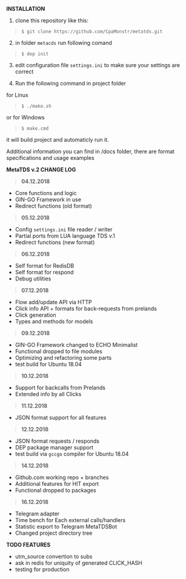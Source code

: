 __INSTALLATION__

1. clone this repository like this:
> `$ git clone https://github.com/CpaMonstr/metatds.git`

2. in folder `metacds` run following comand
> `$ dep init`

3. edit configuration file `settings.ini` to make sure
your settings are correct

4. Run the following command in project folder

for Linux
> `$ ./make.sh` 

or for Windows
> `$ make.cmd`

it will build project and automaticly run it.

Additional information you can find in /docs folder,
there are format specifications and usage examples

__MetaTDS v.2 CHANGE LOG__

> __04.12.2018__
+ Core functions and logic
+ GIN-GO Framework in use
+ Redirect functions (old format)

> __05.12.2018__
+ Config `settings.ini` file reader / writer
+ Partial ports from LUA language TDS v.1
+ Redirect functions (new format)

> __06.12.2018__
+ Self format for RedisDB
+ Self format for respond
+ Debug utilities

> __07.12.2018__
+ Flow add/update API via HTTP
+ Click info API + formats for back-requests from prelands
+ Click generation
+ Types and methods for models

> __09.12.2018__
+ GIN-GO Framework changed to ECHO Minimalist
+ Functional dropped to file modules
+ Optimizing and refactoring some parts
+ test build for Ubuntu 18.04

> __10.12.2018__
+ Support for backcalls from Prelands
+ Extended info by all Clicks

> __11.12.2018__
+ JSON format support for all features

> __12.12.2018__
+ JSON format requests / responds
+ DEP package manager support
+ test build via `gccgo` compiler for Ubuntu 18.04

> __14.12.2018__
+ Github.com working repo + branches
+ Additional features for HIT export
+ Functional dropped to packages

> __16.12.2018__
+ Telegram adapter
+ Time bench for Each external calls/handlers
+ Statistic export to Telegram MetaTDSBot
+ Changed project directory tree

__TODO FEATURES__

+ utm_source convertion to subs
+ ask in redis for uniquity of generated CLICK_HASH
+ testing for production